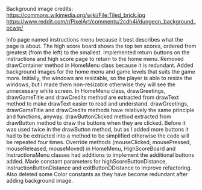 Background image credits:
https://commons.wikimedia.org/wiki/File:Tiled_brick.jpg
https://www.reddit.com/r/PixelArt/comments/2cdh4i/dungeon_background_ocwip/


Info page named instructions menu because it best describes what the page 
is about.
The high score board shows the top ten scores, ordered from greatest (from the left)
to the smallest.
Implemented return buttons on the instructions and high score page to return to 
the home menu.
Removed drawContainer method in HomeMenu class because it is redundant.
Added background images for the home menu and game levels that suits the game more.
Initially, the windows are resizable, so the player is able to resize the windows,
but I made them non-resizable otherwise they will see the unnecessary white screen.
In HomeMenu class, drawGreetings, drawGameTitle and drawCredits method are extracted from
drawText method to make drawText easier to read and understand. drawGreetings, 
drawGameTitle and drawCredits methods have relatively the same principle and functions, anyway.
drawButtonClicked method extracted from drawButton method to draw the buttons when they are
clicked. Before it was used twice in the drawButton method, but as I added more buttons it
had to be extracted into a method to be simplified otherwise the code will be repeated four times.
Override methods (mouseClicked, mousePressed, mouseReleased, mouseMoved) in HomeMenu, HighScoreBoard and 
InstructionsMenu classes had additions to implement the additional buttons added.
Made constant parameters for highScoreButtonDistance, instructionButtonDistance and exitButtonDDistance to improve
refactoring. Also deleted some Color constants as they have become redundant after adding background image.
